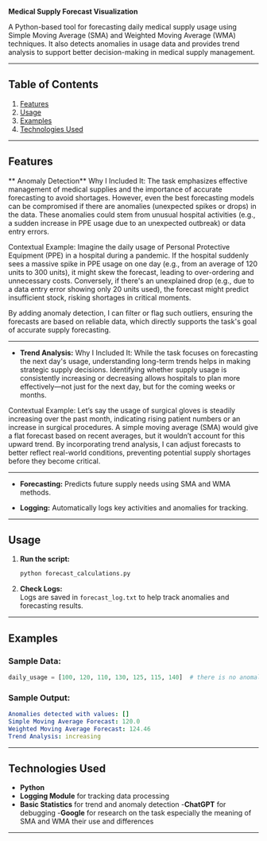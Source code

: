 **Medical Supply Forecast Visualization**

A Python-based tool for forecasting daily medical supply usage using Simple Moving Average (SMA) and Weighted Moving Average (WMA) techniques. It also detects anomalies in usage data and provides trend analysis to support better decision-making in medical supply management.

___

## **Table of Contents**

1. [Features](#features)
2. [Usage](#usage)
3. [Examples](#examples)
4. [Technologies Used](#technologies-used)

___

## **Features**
** Anomaly Detection**
Why I Included It:
The task emphasizes effective management of medical supplies and the importance of accurate forecasting to avoid shortages. However, even the best forecasting models can be compromised if there are anomalies (unexpected spikes or drops) in the data. These anomalies could stem from unusual hospital activities (e.g., a sudden increase in PPE usage due to an unexpected outbreak) or data entry errors.

Contextual Example:
Imagine the daily usage of Personal Protective Equipment (PPE) in a hospital during a pandemic. If the hospital suddenly sees a massive spike in PPE usage on one day (e.g., from an average of 120 units to 300 units), it might skew the forecast, leading to over-ordering and unnecessary costs. Conversely, if there's an unexplained drop (e.g., due to a data entry error showing only 20 units used), the forecast might predict insufficient stock, risking shortages in critical moments.

By adding anomaly detection, I can filter or flag such outliers, ensuring the forecasts are based on reliable data, which directly supports the task's goal of accurate supply forecasting.
___

- **Trend Analysis:**
Why I Included It:
While the task focuses on forecasting the next day's usage, understanding long-term trends helps in making strategic supply decisions. Identifying whether supply usage is consistently increasing or decreasing allows hospitals to plan more effectively—not just for the next day, but for the coming weeks or months.

Contextual Example:
Let’s say the usage of surgical gloves is steadily increasing over the past month, indicating rising patient numbers or an increase in surgical procedures. A simple moving average (SMA) would give a flat forecast based on recent averages, but it wouldn’t account for this upward trend. By incorporating trend analysis, I can adjust forecasts to better reflect real-world conditions, preventing potential supply shortages before they become critical.

___

- **Forecasting:** Predicts future supply needs using SMA and WMA methods.

- **Logging:** Automatically logs key activities and anomalies for tracking.

---


## **Usage**

1. **Run the script:**
   ```bash
   python forecast_calculations.py
   ```


3. **Check Logs:**  
   Logs are saved in `forecast_log.txt` to help track anomalies and forecasting results.

---

## **Examples**

### **Sample Data:**
```python
daily_usage = [100, 120, 110, 130, 125, 115, 140]  # there is no anomaly
```

### **Sample Output:**
```yaml
Anomalies detected with values: []
Simple Moving Average Forecast: 120.0
Weighted Moving Average Forecast: 124.46
Trend Analysis: increasing
```

---

## **Technologies Used**

- **Python**
- **Logging Module** for tracking data processing
- **Basic Statistics** for trend and anomaly detection 
-**ChatGPT** for debugging 
-**Google** for research on the task especially the meaning of SMA and WMA their use and differences

---
